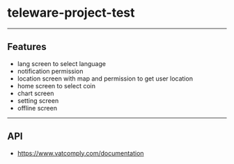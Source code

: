 # teleware-project-test

---

## Features

- lang screen to select language
- notification  permission  
- location screen with map and permission to get user location
- home screen to select coin
- chart screen 
- setting screen 
- offline screen 
---

## API

- https://www.vatcomply.com/documentation